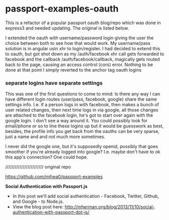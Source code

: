 
# passport-examples-oauth

This is a refactor of a popular passport oauth blog/repo which was done in express3 and needed updating. The original is listed below.

I extended the oauth with username/password login giving the user the choice between both to see how that would work. My username/pass solution is in angular usin xhr to login/register. I had decided to extend this to oauth, but got shot down as my /auth/facebook xhr call gets forwarded to facebook and the callback /auth/facebook/callback, magically gets routed back to the page, causing an access control (cors) error. Nothing to be done at that point I simply reverted to the anchor tag oauth logins

### separate logins have separate settings
This was one of the first questions to come to mind: Is there any way I can have different login routes (user/pass, facebook, google) share the same settings info. I.e. if a person logs in with facebook, then makes a bunch of user related changes, then next time logs in via google, all those changes are attached to the facebook login, he's got to start over again with the google login. I don't see a way around it. You could possibly look for email/phone or so to line these logins up but it would be guesswork as best, besides, the profile info you get back from the oauths can be very sparse, just a name and and not much more sometimes. 

I never did the google one, but it's supposedly openid, possibly that goes smoother if you're already logged into google? I.e. maybe don't have to ok this app's connection? One could hope.


////////////////////////  original repo

https://github.com/mjhea0/passport-examples

**Social Authentication with Passport.js**

- In this post we'll add social authentication - Facebook, Twitter, Github, and Google - to Node.js. 
- View the blog post here: http://mherman.org/blog/2013/11/10/social-authentication-with-passport-dot-js/



